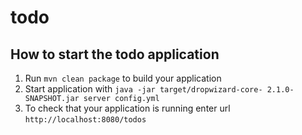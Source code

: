 # todo

How to start the todo application
---

1. Run `mvn clean package` to build your application
1. Start application with `java -jar target/dropwizard-core- 2.1.0-SNAPSHOT.jar server config.yml`
1. To check that your application is running enter url `http://localhost:8080/todos`

